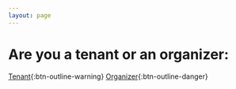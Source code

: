 ```yaml
---
layout: page
---
```


# Are you a tenant or an organizer:

[Tenant](http://www.google.com){:btn-outline-warning}  [Organizer](http://bing.com){:btn-outline-danger}

